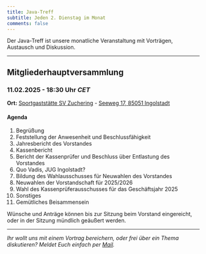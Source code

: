 ```yaml
---
title: Java-Treff
subtitle: Jeden 2. Dienstag im Monat
comments: false
---
```


Der Java-Treff ist unsere monatliche Veranstaltung mit Vorträgen, Austausch und Diskussion.

---

## Mitgliederhauptversammlung
### 11.02.2025 - 18:30 Uhr *CET*

**Ort:** [Sportgaststätte SV Zuchering](https://sportgaststaette-zuchering.de/) - [Seeweg 17, 85051 Ingolstadt](https://maps.app.goo.gl/zZL6QYxUZE9FN19z6)

#### Agenda

1. Begrüßung
1. Feststellung der Anwesenheit und Beschlussfähigkeit
1. Jahresbericht des Vorstandes
1. Kassenbericht
1. Bericht der Kassenprüfer und Beschluss über Entlastung des Vorstandes
1. Quo Vadis, JUG Ingolstadt?
1. Bildung des Wahlausschusses für Neuwahlen des Vorstandes
1. Neuwahlen der Vorstandschaft für 2025/2026
1. Wahl des Kassenprüferausschusses für das Geschäftsjahr 2025
1. Sonstiges
1. Gemütliches Beisammensein

Wünsche und Anträge können bis zur Sitzung beim Vorstand eingereicht, oder in der Sitzung mündlich geäußert werden.

---

*Ihr wollt uns mit einem Vortrag bereichern, oder frei über ein Thema diskutieren?
Meldet Euch einfach per [Mail](mailto:info@jug-in.bayern).*
